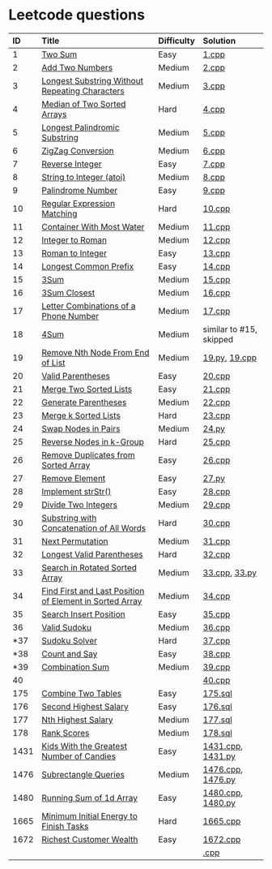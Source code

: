 # Leetcode questions
| ID | Title | Difficulty | Solution
| :------------ | :------------ | :------------ | :------------ |
| 1 | [Two Sum](https://leetcode.com/problems/two-sum/) | Easy | [1.cpp](Problems/1.cpp)|
| 2 | [Add Two Numbers](https://leetcode.com/problems/add-two-numbers/) | Medium | [2.cpp](Problems/2.cpp)|
| 3 | [Longest Substring Without Repeating Characters](https://leetcode.com/problems/longest-substring-without-repeating-characters/) | Medium | [3.cpp](Problems/3.cpp)|
| 4 | [Median of Two Sorted Arrays](https://leetcode.com/problems/median-of-two-sorted-arrays/) | Hard | [4.cpp](Problems/4.cpp)|
| 5 | [Longest Palindromic Substring](https://leetcode.com/problems/longest-palindromic-substring/) | Medium | [5.cpp](Problems/5.cpp)|
| 6 | [ZigZag Conversion](https://leetcode.com/problems/zigzag-conversion) | Medium | [6.cpp](Problems/6.cpp)|
| 7 | [Reverse Integer](https://leetcode.com/problems/reverse-integer/) | Easy | [7.cpp](Problems/7.cpp)|
| 8 | [String to Integer (atoi)](https://leetcode.com/problems/string-to-integer-atoi/) | Medium | [8.cpp](Problems/8.cpp)|
| 9 | [Palindrome Number](https://leetcode.com/problems/palindrome-number/) | Easy | [9.cpp](Problems/9.cpp)|
| 10 | [Regular Expression Matching](https://leetcode.com/problems/regular-expression-matching/) | Hard | [10.cpp](Problems/10.cpp)|
| 11 | [Container With Most Water](https://leetcode.com/problems/container-with-most-water/) | Medium | [11.cpp](Problems/11.cpp)|
| 12 | [Integer to Roman](https://leetcode.com/problems/integer-to-roman/) | Medium | [12.cpp](Problems/12.cpp)|
| 13 | [Roman to Integer](https://leetcode.com/problems/roman-to-integer/) | Easy | [13.cpp](Problems/13.cpp)|
| 14 | [Longest Common Prefix](https://leetcode.com/problems/longest-common-prefix/) | Easy | [14.cpp](Problems/14.cpp)|
| 15 | [3Sum](https://leetcode.com/problems/3sum/) | Medium | [15.cpp](Problems/15.cpp)|
| 16 | [3Sum Closest](https://leetcode.com/problems/3sum-closest/) | Medium | [16.cpp](Problems/16.cpp)|
| 17 | [Letter Combinations of a Phone Number](https://leetcode.com/problems/letter-combinations-of-a-phone-number/) | Medium | [17.cpp](Problems/17.cpp)|
| 18 | [4Sum](https://leetcode.com/problems/4sum/) | Medium | similar to #15, skipped|
| 19 | [Remove Nth Node From End of List](https://leetcode.com/problems/remove-nth-node-from-end-of-list/) | Medium | [19.py](Problems/19.py), [19.cpp](Problems/19.cpp)|
| 20 | [Valid Parentheses](https://leetcode.com/problems/valid-parentheses/) | Easy | [20.cpp](Problems/20.cpp)|
| 21 | [Merge Two Sorted Lists](https://leetcode.com/problems/merge-two-sorted-lists/) | Easy | [21.cpp](Problems/21.cpp)|
| 22 | [Generate Parentheses](https://leetcode.com/problems/generate-parentheses/) | Medium | [22.cpp](Problems/22.cpp)|
| 23 | [Merge k Sorted Lists](https://leetcode.com/problems/merge-k-sorted-lists/) | Hard | [23.cpp](Problems/23.cpp)|
| 24 | [Swap Nodes in Pairs](https://leetcode.com/problems/swap-nodes-in-pairs/) | Medium | [24.py](Problems/24.py)|
| 25 | [Reverse Nodes in k-Group](https://leetcode.com/problems/reverse-nodes-in-k-group/) | Hard | [25.cpp](Problems/25.cpp)|
| 26 | [Remove Duplicates from Sorted Array](https://leetcode.com/problems/remove-duplicates-from-sorted-array/) | Easy | [26.cpp](Problems/26.cpp)|
| 27 | [Remove Element](https://leetcode.com/problems/remove-element/) | Easy | [27.py](Problems/27.py)|
| 28 | [Implement strStr()](https://leetcode.com/problems/implement-strstr/) | Easy | [28.cpp](Problems/28.cpp)|
| 29 | [Divide Two Integers](https://leetcode.com/problems/divide-two-integers/) | Medium | [29.cpp](Problems/29.cpp)|
| 30 | [Substring with Concatenation of All Words](https://leetcode.com/problems/substring-with-concatenation-of-all-words/) | Hard | [30.cpp](Problems/30.cpp)|
| 31 | [Next Permutation](https://leetcode.com/problems/next-permutation/) | Medium | [31.cpp](Problems/31.cpp)|
| 32 | [Longest Valid Parentheses](https://leetcode.com/problems/longest-valid-parentheses/) | Hard | [32.cpp](Problems/32.cpp)|
| 33 | [Search in Rotated Sorted Array](https://leetcode.com/problems/search-in-rotated-sorted-array/) | Medium | [33.cpp](Problems/33.cpp), [33.py](Problems/33.py)|
| 34 | [Find First and Last Position of Element in Sorted Array](https://leetcode.com/problems/find-first-and-last-position-of-element-in-sorted-array/) | Medium | [34.cpp](Problems/34.cpp)|
| 35 | [Search Insert Position](https://leetcode.com/problems/search-insert-position/) | Easy | [35.cpp](Problems/35.cpp)|
| 36 | [Valid Sudoku](https://leetcode.com/problems/valid-sudoku/) | Medium | [36.cpp](Problems/36.cpp)|
| *37 | [Sudoku Solver](https://leetcode.com/problems/sudoku-solver/) | Hard | [37.cpp](Problems/37.cpp)|
| *38 | [Count and Say](https://leetcode.com/problems/count-and-say/) | Easy | [38.cpp](Problems/38.cpp)|
| *39 | [Combination Sum](https://leetcode.com/problems/combination-sum/) | Medium | [39.cpp](Problems/39.cpp)|
| 40 | []() |  | [40.cpp](Problems/40.cpp)|
| 175 | [Combine Two Tables](https://leetcode.com/problems/combine-two-tables/) | Easy | [175.sql](Problems/175.sql)|
| 176 | [Second Highest Salary](https://leetcode.com/problems/second-highest-salary/) | Easy | [176.sql](Problems/176.sql)|
| 177 | [Nth Highest Salary](https://leetcode.com/problems/nth-highest-salary/) | Medium | [177.sql](Problems/177.sql)|
| 178 | [Rank Scores](https://leetcode.com/problems/rank-scores/) | Medium | [178.sql](Problems/178.sql)|
| 1431 | [Kids With the Greatest Number of Candies](https://leetcode.com/problems/kids-with-the-greatest-number-of-candies/) | Easy | [1431.cpp](Problems/1431.cpp), [1431.py](Problems/1431.py)|
| 1476 | [Subrectangle Queries](https://leetcode.com/problems/subrectangle-queries/) | Medium | [1476.cpp](Problems/1476.cpp), [1476.py](Problems/1476.py)|
| 1480 | [Running Sum of 1d Array](https://leetcode.com/problems/running-sum-of-1d-array/) | Easy | [1480.cpp](Problems/1480.cpp), [1480.py](Problems/1480.py)|
| 1665 | [Minimum Initial Energy to Finish Tasks](https://leetcode.com/problems/minimum-initial-energy-to-finish-tasks/) | Hard | [1665.cpp](Problems/1665.cpp)|
| 1672 | [Richest Customer Wealth](https://leetcode.com/problems/richest-customer-wealth/) | Easy | [1672.cpp](Problems/1672.cpp)|
|  | []() |  | [.cpp](Problems/.cpp)|


